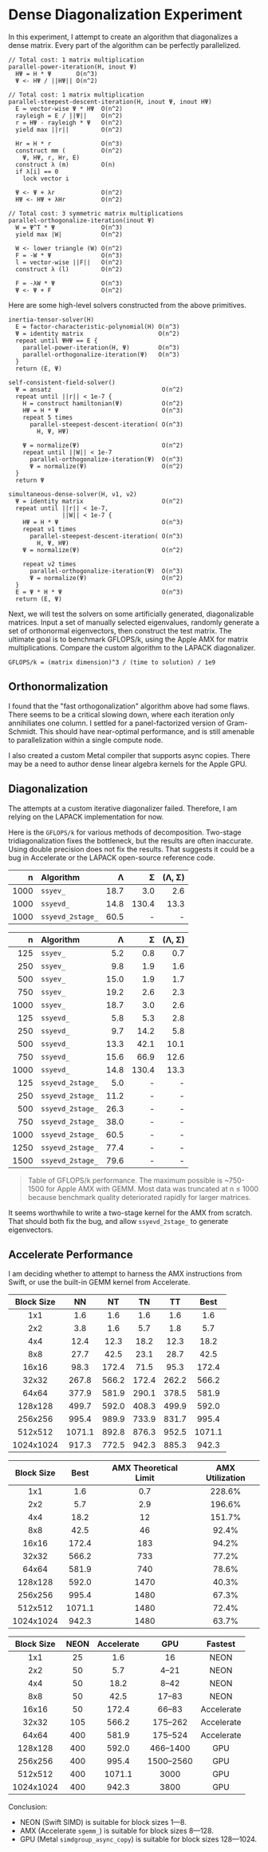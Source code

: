 # Dense Diagonalization Experiment

In this experiment, I attempt to create an algorithm that diagonalizes a dense
matrix. Every part of the algorithm can be perfectly parallelized.

```
// Total cost: 1 matrix multiplication
parallel-power-iteration(H, inout Ψ)
  HΨ = H * Ψ       O(n^3)
  Ψ <- HΨ / ||HΨ|| O(n^2)

// Total cost: 1 matrix multiplication
parallel-steepest-descent-iteration(H, inout Ψ, inout HΨ)
  E = vector-wise Ψ * HΨ  O(n^2)
  rayleigh = E / ||Ψ||    O(n^2)
  r = HΨ - rayleigh * Ψ   O(n^2)
  yield max ||r||         O(n^2)
  
  Hr = H * r              O(n^3)
  construct mm (          O(n^2)
    Ψ, HΨ, r, Hr, E)
  construct λ (m)         O(n)
  if λ[i] == 0
    lock vector i

  Ψ <- Ψ + λr             O(n^2)
  HΨ <- HΨ + λHr          O(n^2)

// Total cost: 3 symmetric matrix multiplications
parallel-orthogonalize-iteration(inout Ψ)
  W = Ψ^T * Ψ             O(n^3)
  yield max |W|           O(n^2)

  W <- lower triangle (W) O(n^2)
  F = -W * Ψ              O(n^3)
  l = vector-wise ||F||   O(n^2)
  construct λ (l)         O(n^2)
  
  F = -λW * Ψ             O(n^3)
  Ψ <- Ψ + F              O(n^2)
```

Here are some high-level solvers constructed from the above primitives.

```
inertia-tensor-solver(H)
  E = factor-characteristic-polynomial(H) O(n^3)
  Ψ = identity matrix                     O(n^2)
  repeat until ΨHΨ == E {
    parallel-power-iteration(H, Ψ)        O(n^3)
    parallel-orthogonalize-iteration(Ψ)   O(n^3)
  }
  return (E, Ψ)

self-consistent-field-solver()
  Ψ = ansatz                               O(n^2)
  repeat until ||r|| < 1e-7 {
    H = construct hamiltonian(Ψ)           O(n^2)
    HΨ = H * Ψ                             O(n^3)
    repeat 5 times
      parallel-steepest-descent-iteration( O(n^3)
        H, Ψ, HΨ)
    
    Ψ = normalize(Ψ)                       O(n^2)
    repeat until ||W|| < 1e-7
      parallel-orthogonalize-iteration(Ψ)  O(n^3)
      Ψ = normalize(Ψ)                     O(n^2)
  }
  return Ψ

simultaneous-dense-solver(H, ν1, ν2)
  Ψ = identity matrix                      O(n^2)
  repeat until ||r|| < 1e-7,
               ||W|| < 1e-7 {
    HΨ = H * Ψ                             O(n^3)
    repeat ν1 times
      parallel-steepest-descent-iteration( O(n^3)
        H, Ψ, HΨ)
    Ψ = normalize(Ψ)                       O(n^2)
    
    repeat ν2 times
      parallel-orthogonalize-iteration(Ψ)  O(n^3)
      Ψ = normalize(Ψ)                     O(n^2)
  }
  E = Ψ * H * Ψ                            O(n^3)
  return (E, Ψ)
```

Next, we will test the solvers on some artificially generated, diagonalizable
matrices. Input a set of manually selected eigenvalues, randomly generate a
set of orthonormal eigenvectors, then construct the test matrix. The ultimate
goal is to benchmark GFLOPS/k, using the Apple AMX for matrix multiplications.
Compare the custom algorithm to the LAPACK diagonalizer.

```
GFLOPS/k = (matrix dimension)^3 / (time to solution) / 1e9
```

## Orthonormalization

I found that the "fast orthogonalization" algorithm above had some flaws. There seems to be a critical slowing down, where each iteration only annihiliates one column. I settled for a panel-factorized version of Gram-Schmidt. This should have near-optimal performance, and is still amenable to parallelization within a single compute node.

I also created a custom Metal compiler that supports async copies. There may be a need to author dense linear algebra kernels for the Apple GPU.

## Diagonalization

The attempts at a custom iterative diagonalizer failed. Therefore, I am relying on the LAPACK implementation for now.

Here is the `GFLOPS/k` for various methods of decomposition. Two-stage tridiagonalization fixes the bottleneck, but the results are often inaccurate. Using double precision does not fix the results. That suggests it could be a bug in Accelerate or the LAPACK open-source reference code.

| n   | Algorithm | Λ | Σ | (Λ, Σ) |
| --: | :-------- | --: | --: | --: |
| 1000 | `ssyev_`         | 18.7 | 3.0 | 2.6 |
| 1000 | `ssyevd_`        | 14.8 | 130.4 | 13.3 |
| 1000 | `ssyevd_2stage_` | 60.5 | -   | -   |

| n   | Algorithm | Λ | Σ | (Λ, Σ) |
| --: | :-------- | --: | --: | --: |
|  125 | `ssyev_`         | 5.2 | 0.8 | 0.7 |
|  250 | `ssyev_`         | 9.8 | 1.9 | 1.6 |
|  500 | `ssyev_`         | 15.0 | 1.9 | 1.7 |
|  750 | `ssyev_`         | 19.2 | 2.6 | 2.3 |
| 1000 | `ssyev_`         | 18.7 | 3.0 | 2.6 |
|  125 | `ssyevd_`        | 5.8 | 5.3 | 2.8 |
|  250 | `ssyevd_`        | 9.7 | 14.2 | 5.8 |
|  500 | `ssyevd_`        | 13.3 | 42.1 | 10.1 |
|  750 | `ssyevd_`        | 15.6 | 66.9 | 12.6 |
| 1000 | `ssyevd_`        | 14.8 | 130.4 | 13.3 |
|  125 | `ssyevd_2stage_` | 5.0 | -   | -   |
|  250 | `ssyevd_2stage_` | 11.2 | -   | -   |
|  500 | `ssyevd_2stage_` | 26.3 | -   | -   |
|  750 | `ssyevd_2stage_` | 38.0 | -   | -   |
| 1000 | `ssyevd_2stage_` | 60.5 | -   | -   |
| 1250 | `ssyevd_2stage_` | 77.4 | -   | -   |
| 1500 | `ssyevd_2stage_` | 79.6 | -   | -   |

> Table of GFLOPS/k performance. The maximum possible is ~750-1500 for Apple AMX with GEMM. Most data was truncated at n ≤ 1000 because benchmark quality deteriorated rapidly for larger matrices.

It seems worthwhile to write a two-stage kernel for the AMX from scratch. That should both fix the bug, and allow `ssyevd_2stage_` to generate eigenvectors.

## Accelerate Performance

I am deciding whether to attempt to harness the AMX instructions from Swift, or use the built-in GEMM kernel from Accelerate.

| Block Size | NN     | NT    | TN    | TT    | Best   |
| :----------: | :------: | :-----: | :-----: | :-----: | :-----: |
| 1x1        | 1.6    | 1.6   | 1.6   | 1.6   | 1.6    |
| 2x2        | 3.8    | 1.6   | 5.7   | 1.8   | 5.7    |
| 4x4        | 12.4   | 12.3  | 18.2  | 12.3  | 18.2   |
| 8x8        | 27.7   | 42.5  | 23.1  | 28.7  | 42.5   |
| 16x16      | 98.3   | 172.4 | 71.5  | 95.3  | 172.4  |
| 32x32      | 267.8  | 566.2 | 172.4 | 262.2 | 566.2  |
| 64x64      | 377.9  | 581.9 | 290.1 | 378.5 | 581.9  |
| 128x128    | 499.7  | 592.0 | 408.3 | 499.9 | 592.0  |
| 256x256    | 995.4  | 989.9 | 733.9 | 831.7 | 995.4  |
| 512x512    | 1071.1 | 892.8 | 876.3 | 952.5 | 1071.1 |
| 1024x1024  | 917.3  | 772.5 | 942.3 | 885.3 | 942.3  |

| Block Size | Best   | AMX Theoretical Limit | AMX Utilization |
| :----------: | :------: | :---------------------: | :---------------: |
| 1x1        | 1.6    | 0.7                   | 228.6%          |
| 2x2        | 5.7    | 2.9                   | 196.6%          |
| 4x4        | 18.2   | 12                    | 151.7%          |
| 8x8        | 42.5   | 46                    | 92.4%           |
| 16x16      | 172.4  | 183                   | 94.2%           |
| 32x32      | 566.2  | 733                   | 77.2%           |
| 64x64      | 581.9  | 740                   | 78.6%           |
| 128x128    | 592.0  | 1470                  | 40.3%           |
| 256x256    | 995.4  | 1480                  | 67.3%           |
| 512x512    | 1071.1 | 1480                  | 72.4%           |
| 1024x1024  | 942.3  | 1480                  | 63.7%           |

| Block Size | NEON | Accelerate | GPU       | Fastest    |
| :----------: | :----: | :----------: | :---------: | :----------: |
| 1x1        | 25   | 1.6        | 16        | NEON       |
| 2x2        | 50   | 5.7        | 4–21      | NEON       |
| 4x4        | 50   | 18.2       | 8–42      | NEON       |
| 8x8        | 50   | 42.5       | 17–83     | NEON       |
| 16x16      | 50   | 172.4      | 66–83     | Accelerate |
| 32x32      | 105  | 566.2      | 175–262   | Accelerate |
| 64x64      | 400  | 581.9      | 175–524   | Accelerate |
| 128x128    | 400  | 592.0      | 466–1400  | GPU        |
| 256x256    | 400  | 995.4      | 1500–2560 | GPU        |
| 512x512    | 400  | 1071.1     | 3000      | GPU        |
| 1024x1024  | 400  | 942.3      | 3800      | GPU        |

Conclusion:
- NEON (Swift SIMD) is suitable for block sizes 1&mdash;8.
- AMX (Accelerate `sgemm_`) is suitable for block sizes 8&mdash;128.
- GPU (Metal `simdgroup_async_copy`) is suitable for block sizes 128&mdash;1024.
